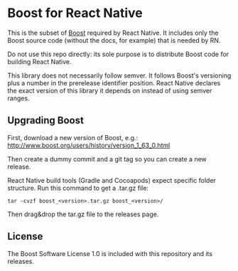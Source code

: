 # Boost for React Native

This is the subset of [Boost](http://www.boost.org/) required by React Native. It includes only the Boost source code (without the docs, for example) that is needed by RN.

Do not use this repo directly: its sole purpose is to distribute Boost code for building React Native.

This library does not necessarily follow semver. It follows Boost's versioning plus a number in the prerelease identifier position. React Native declares the exact version of this library it depends on instead of using semver ranges.

## Upgrading Boost

First, download a new version of Boost, e.g.: http://www.boost.org/users/history/version_1_63_0.html

Then create a dummy commit and a git tag so you can create a new release.

React Native build tools (Gradle and Cocoapods) expect specific folder structure.
Run this command to get a .tar.gz file:

```
tar -cvzf boost_<version>.tar.gz boost_<version>/
```

Then drag&drop the tar.gz file to the releases page.

## License

The Boost Software License 1.0 is included with this repository and its releases.
